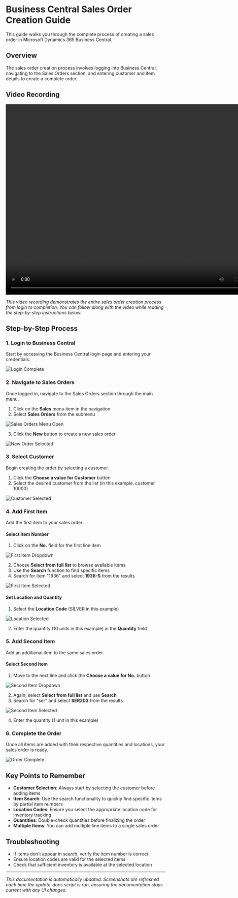 # Business Central Sales Order Creation Guide

This guide walks you through the complete process of creating a sales order in Microsoft Dynamics 365 Business Central.

## Overview

The sales order creation process involves logging into Business Central, navigating to the Sales Orders section, and entering customer and item details to create a complete order.

## Video Recording

<video width="800" height="600" controls>
  <source src="videos/CreateOrder-Enhanced.webm" type="video/webm">
  <p>Your browser doesn't support HTML5 video. You can <a href="videos/CreateOrder-Enhanced.webm">download the video</a> instead.</p>
</video>

*This video recording demonstrates the entire sales order creation process from login to completion. You can follow along with the video while reading the step-by-step instructions below.*

## Step-by-Step Process

### 1. Login to Business Central

Start by accessing the Business Central login page and entering your credentials.

![Login Complete](screenshots/CreateOrder-Enhanced/login-complete.png)

### 2. Navigate to Sales Orders

Once logged in, navigate to the Sales Orders section through the main menu.

1. Click on the **Sales** menu item in the navigation
2. Select **Sales Orders** from the submenu

![Sales Orders Menu Open](screenshots/CreateOrder-Enhanced/sales-orders-menu-open.png)

3. Click the **New** button to create a new sales order

![New Order Selected](screenshots/CreateOrder-Enhanced/new-order-selected.png)

### 3. Select Customer

Begin creating the order by selecting a customer.

1. Click the **Choose a value for Customer** button
2. Select the desired customer from the list (in this example, customer 10000)

![Customer Selected](screenshots/CreateOrder-Enhanced/customer-selected.png)

### 4. Add First Item

Add the first item to your sales order.

#### Select Item Number
1. Click on the **No.** field for the first line item

![First Item Dropdown](screenshots/CreateOrder-Enhanced/first-item-dropdown.png)

2. Choose **Select from full list** to browse available items
3. Use the **Search** function to find specific items
4. Search for item "1936" and select **1936-S** from the results

![First Item Selected](screenshots/CreateOrder-Enhanced/first-item-selected.png)

#### Set Location and Quantity
1. Select the **Location Code** (SILVER in this example)

![Location Selected](screenshots/CreateOrder-Enhanced/location-selected.png)

2. Enter the quantity (10 units in this example) in the **Quantity** field

### 5. Add Second Item

Add an additional item to the same sales order.

#### Select Second Item
1. Move to the next line and click the **Choose a value for No.** button

![Second Item Dropdown](screenshots/CreateOrder-Enhanced/second-item-dropdown.png)

2. Again, select **Select from full list** and use **Search**
3. Search for "ser" and select **SER203** from the results

![Second Item Selected](screenshots/CreateOrder-Enhanced/second-item-selected.png)

4. Enter the quantity (1 unit in this example)

### 6. Complete the Order

Once all items are added with their respective quantities and locations, your sales order is ready.

![Order Complete](screenshots/CreateOrder-Enhanced/order-complete.png)

## Key Points to Remember

- **Customer Selection**: Always start by selecting the customer before adding items
- **Item Search**: Use the search functionality to quickly find specific items by partial item numbers
- **Location Codes**: Ensure you select the appropriate location code for inventory tracking
- **Quantities**: Double-check quantities before finalizing the order
- **Multiple Items**: You can add multiple line items to a single sales order

## Troubleshooting

- If items don't appear in search, verify the item number is correct
- Ensure location codes are valid for the selected items
- Check that sufficient inventory is available at the selected location

---

*This documentation is automatically updated. Screenshots are refreshed each time the update-docs script is run, ensuring the documentation stays current with any UI changes.*
